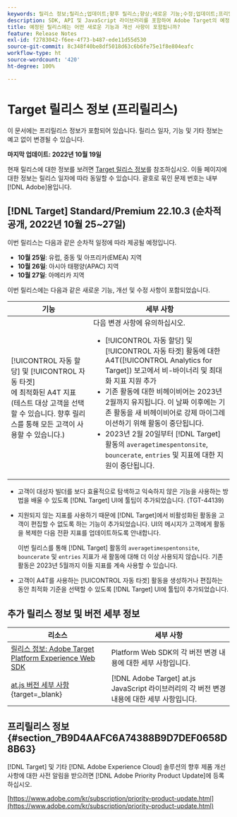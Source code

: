 ```yaml
---
keywords: 릴리스 정보;릴리스;업데이트;향후 릴리스;향상;새로운 기능;수정;업데이트;프리릴리스
description: SDK, API 및 JavaScript 라이브러리를 포함하여 Adobe Target의 예정된 릴리스에 포함된 새로운 기능, 개선 사항 및 수정 내용에 대해 알아봅니다.
title: 예정된 릴리스에는 어떤 새로운 기능과 개선 사항이 포함됩니까?
feature: Release Notes
exl-id: f2783042-f6ee-4f73-b487-ede11d55d530
source-git-commit: 8c348f40be8df5018d63c6b6fe75e1f8e804eafc
workflow-type: ht
source-wordcount: '420'
ht-degree: 100%

---
```


# Target 릴리스 정보 (프리릴리스)

이 문서에는 프리릴리스 정보가 포함되어 있습니다. 릴리스 일자, 기능 및 기타 정보는 예고 없이 변경될 수 있습니다.

**마지막 업데이트: 2022년 10월 19일**

현재 릴리스에 대한 정보를 보려면 [Target 릴리스 정보](release-notes.md)를 참조하십시오. 이들 페이지에 대한 정보는 릴리스 일자에 따라 동일할 수 있습니다. 괄호로 묶인 문제 번호는 내부 [!DNL Adobe]용입니다.

## [!DNL Target] Standard/Premium 22.10.3 (순차적 공개, 2022년 10월 25~27일)

이번 릴리스는 다음과 같은 순차적 일정에 따라 제공될 예정입니다.

* **10월 25일**: 유럽, 중동 및 아프리카(EMEA) 지역
* **10월 26일**: 아시아 태평양(APAC) 지역
* **10월 27일**: 아메리카 지역

이번 릴리스에는 다음과 같은 새로운 기능, 개선 및 수정 사항이 포함되었습니다.

| 기능 | 세부 사항 |
| --- | --- |
| [!UICONTROL 자동 할당] 및 [!UICONTROL 자동 타겟]<br>에 최적화된 A4T 지표 (테스트 대상 고객을 선택할 수 있습니다. 향후 릴리스를 통해 모든 고객이 사용할 수 있습니다.) | 다음 변경 사항에 유의하십시오.<ul><li>[!UICONTROL 자동 할당] 및 [!UICONTROL 자동 타겟] 활동에 대한 A4T([!UICONTROL Analytics for Target]) 보고에서 비-바이너리 및 최대화 지표 지원 추가</li><li>기존 활동에 대한 비헤이비어는 2023년 2월까지 유지됩니다. 이 날짜 이후에는 기존 활동을 새 비헤이비어로 강제 마이그레이션하기 위해 활동이 중단됩니다.</li><li>2023년 2월 20일부터 [!DNL Target] 활동의 `averagetimespentonsite`, `bouncerate`, `entries` 및 지표에 대한 지원이 중단됩니다.</li></ul> |

* 고객이 대상자 빌더를 보다 효율적으로 탐색하고 익숙하지 않은 기능을 사용하는 방법을 배울 수 있도록 [!DNL Target] UI에 툴팁이 추가되었습니다. (TGT-44139)
* 지원되지 않는 지표를 사용하기 때문에 [!DNL Target]에서 비활성화된 활동을 고객이 편집할 수 없도록 하는 기능이 추가되었습니다. UI의 메시지가 고객에게 활동을 복제한 다음 전환 지표를 업데이트하도록 안내합니다.

   이번 릴리스를 통해 [!DNL Target] 활동의 `averagetimespentonsite`, `bouncerate` 및 `entries` 지표가 새 활동에 대해 더 이상 사용되지 않습니다. 기존 활동은 2023년 5월까지 이들 지표를 계속 사용할 수 있습니다.

* 고객이 A4T를 사용하는 [!UICONTROL 자동 타겟] 활동을 생성하거나 편집하는 동안 최적화 기준을 선택할 수 있도록 [!DNL Target] UI에 툴팁이 추가되었습니다.

## 추가 릴리스 정보 및 버전 세부 정보

| 리소스 | 세부 사항 |
|--- |--- |
| [릴리스 정보: Adobe Target Platform Experience Web SDK](https://experienceleague.adobe.com/docs/experience-platform/edge/release-notes.html?lang=ko-KR) | Platform Web SDK의 각 버전 변경 내용에 대한 세부 사항입니다. |
| [at.js 버전 세부 사항](https://developer.adobe.com/target/implement/client-side/atjs/target-atjs-versions/){target=_blank} | [!DNL Adobe Target] at.js JavaScript 라이브러리의 각 버전 변경 내용에 대한 세부 사항입니다. |


## 프리릴리스 정보 {#section_7B9D4AAFC6A74388B9D7DEF0658D8B63}

[!DNL Target] 및 기타 [!DNL Adobe Experience Cloud] 솔루션의 향후 제품 개선 사항에 대한 사전 알림을 받으려면 [!DNL Adobe Priority Product Update]에 등록하십시오.

[https://www.adobe.com/kr/subscription/priority-product-update.html](https://www.adobe.com/kr/subscription/priority-product-update.html)
